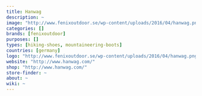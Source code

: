 ```yaml
---
title: Hanwag
description: ~
image: "http://www.fenixoutdoor.se/wp-content/uploads/2016/04/hanwag.png"
categories: []
brands: [fenixoutdoor]
purposes: []
types: [hiking-shoes, mountaineering-boots]
countries: [germany]
logo: "http://www.fenixoutdoor.se/wp-content/uploads/2016/04/hanwag.png"
website: "http://www.hanwag.com/"
shop: "http://www.hanwag.com/"
store-finder: ~
about: ~
wiki: ~
---
```

